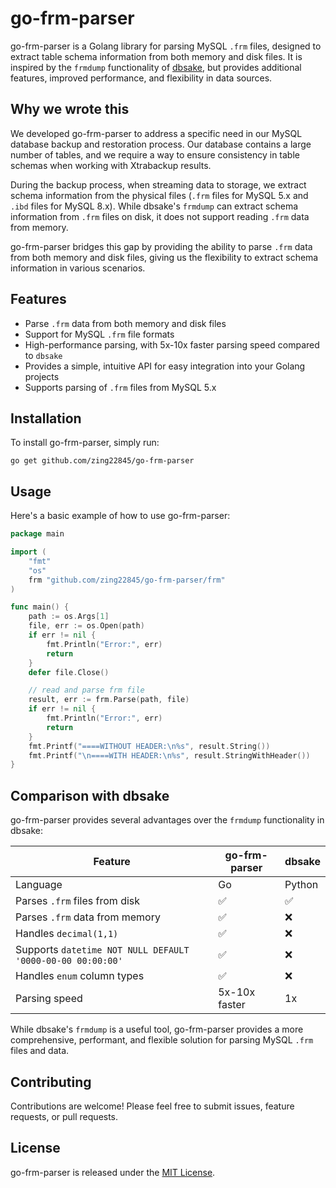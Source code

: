 # go-frm-parser

go-frm-parser is a Golang library for parsing MySQL `.frm` files, designed to extract table schema information from both memory and disk files. It is inspired by the `frmdump` functionality of [dbsake](https://github.com/abg/dbsake), but provides additional features, improved performance, and flexibility in data sources.

## Why we wrote this

We developed go-frm-parser to address a specific need in our MySQL database backup and restoration process. Our database contains a large number of tables, and we require a way to ensure consistency in table schemas when working with Xtrabackup results.

During the backup process, when streaming data to storage, we extract schema information from the physical files (`.frm` files for MySQL 5.x and `.ibd` files for MySQL 8.x). While dbsake's `frmdump` can extract schema information from `.frm` files on disk, it does not support reading `.frm` data from memory. 

go-frm-parser bridges this gap by providing the ability to parse `.frm` data from both memory and disk files, giving us the flexibility to extract schema information in various scenarios.

## Features

- Parse `.frm` data from both memory and disk files
- Support for MySQL `.frm` file formats
- High-performance parsing, with 5x-10x faster parsing speed compared to `dbsake`
- Provides a simple, intuitive API for easy integration into your Golang projects
- Supports parsing of `.frm` files from MySQL 5.x

## Installation

To install go-frm-parser, simply run:

```
go get github.com/zing22845/go-frm-parser
```

## Usage

Here's a basic example of how to use go-frm-parser:

```go
package main

import (
    "fmt"
    "os"
    frm "github.com/zing22845/go-frm-parser/frm"
)

func main() {
    path := os.Args[1]
    file, err := os.Open(path)
    if err != nil {
        fmt.Println("Error:", err)
        return
    }
    defer file.Close()

    // read and parse frm file
    result, err := frm.Parse(path, file)
    if err != nil {
        fmt.Println("Error:", err)
        return
    }
    fmt.Printf("====WITHOUT HEADER:\n%s", result.String())
    fmt.Printf("\n====WITH HEADER:\n%s", result.StringWithHeader())
}
```

## Comparison with dbsake

go-frm-parser provides several advantages over the `frmdump` functionality in dbsake:

| Feature | go-frm-parser | dbsake |
|---------|---------------|--------|
| Language | Go | Python |
| Parses `.frm` files from disk | ✅ | ✅ |
| Parses `.frm` data from memory | ✅ | ❌ |
| Handles `decimal(1,1)` | ✅ | ❌ |
| Supports `datetime NOT NULL DEFAULT '0000-00-00 00:00:00'` | ✅ | ❌ |
| Handles `enum` column types | ✅ | ❌ |
| Parsing speed | 5x-10x faster | 1x |

While dbsake's `frmdump` is a useful tool, go-frm-parser provides a more comprehensive, performant, and flexible solution for parsing MySQL `.frm` files and data.

## Contributing

Contributions are welcome! Please feel free to submit issues, feature requests, or pull requests.

## License

go-frm-parser is released under the [MIT License](LICENSE).
